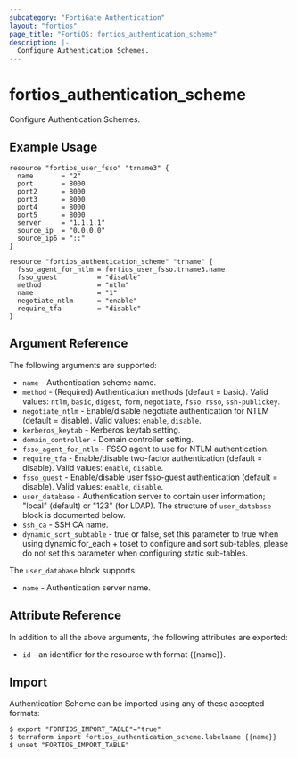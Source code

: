 ```yaml
---
subcategory: "FortiGate Authentication"
layout: "fortios"
page_title: "FortiOS: fortios_authentication_scheme"
description: |-
  Configure Authentication Schemes.
---
```


# fortios_authentication_scheme
Configure Authentication Schemes.

## Example Usage

```hcl
resource "fortios_user_fsso" "trname3" {
  name       = "2"
  port       = 8000
  port2      = 8000
  port3      = 8000
  port4      = 8000
  port5      = 8000
  server     = "1.1.1.1"
  source_ip  = "0.0.0.0"
  source_ip6 = "::"
}

resource "fortios_authentication_scheme" "trname" {
  fsso_agent_for_ntlm = fortios_user_fsso.trname3.name
  fsso_guest          = "disable"
  method              = "ntlm"
  name                = "1"
  negotiate_ntlm      = "enable"
  require_tfa         = "disable"
}
```

## Argument Reference

The following arguments are supported:

* `name` - Authentication scheme name.
* `method` - (Required) Authentication methods (default = basic). Valid values: `ntlm`, `basic`, `digest`, `form`, `negotiate`, `fsso`, `rsso`, `ssh-publickey`.
* `negotiate_ntlm` - Enable/disable negotiate authentication for NTLM (default = disable). Valid values: `enable`, `disable`.
* `kerberos_keytab` - Kerberos keytab setting.
* `domain_controller` - Domain controller setting.
* `fsso_agent_for_ntlm` - FSSO agent to use for NTLM authentication.
* `require_tfa` - Enable/disable two-factor authentication (default = disable). Valid values: `enable`, `disable`.
* `fsso_guest` - Enable/disable user fsso-guest authentication (default = disable). Valid values: `enable`, `disable`.
* `user_database` - Authentication server to contain user information; "local" (default) or "123" (for LDAP). The structure of `user_database` block is documented below.
* `ssh_ca` - SSH CA name.
* `dynamic_sort_subtable` - true or false, set this parameter to true when using dynamic for_each + toset to configure and sort sub-tables, please do not set this parameter when configuring static sub-tables.

The `user_database` block supports:

* `name` - Authentication server name.


## Attribute Reference

In addition to all the above arguments, the following attributes are exported:
* `id` - an identifier for the resource with format {{name}}.

## Import

Authentication Scheme can be imported using any of these accepted formats:
```
$ export "FORTIOS_IMPORT_TABLE"="true"
$ terraform import fortios_authentication_scheme.labelname {{name}}
$ unset "FORTIOS_IMPORT_TABLE"
```
